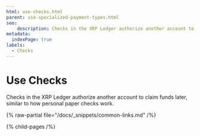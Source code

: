 ```yaml
---
html: use-checks.html
parent: use-specialized-payment-types.html
seo:
    description: Checks in the XRP Ledger authorize another account to claim funds later, similar to how personal paper checks work.
metadata:
  indexPage: true
labels:
  - Checks
---
```

# Use Checks

Checks in the XRP Ledger authorize another account to claim funds later, similar to how personal paper checks work.

{% raw-partial file="/docs/_snippets/common-links.md" /%}


{% child-pages /%}
